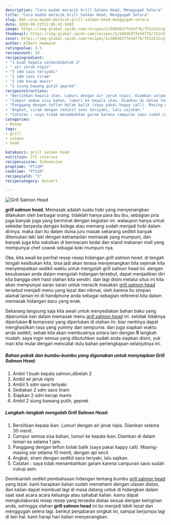 ```yaml
---
description: "Cara mudah meracik Grill Salmon Head, Menggugah Selera"
title: "Cara mudah meracik Grill Salmon Head, Menggugah Selera"
slug: 603-cara-mudah-meracik-grill-salmon-head-menggugah-selera
date: 2020-09-22T21:05:43.938Z
image: https://img-global.cpcdn.com/recipes/1c5083637fe54f76/751x532cq70/grill-salmon-head-foto-resep-utama.jpg
thumbnail: https://img-global.cpcdn.com/recipes/1c5083637fe54f76/751x532cq70/grill-salmon-head-foto-resep-utama.jpg
cover: https://img-global.cpcdn.com/recipes/1c5083637fe54f76/751x532cq70/grill-salmon-head-foto-resep-utama.jpg
author: Albert Hammond
ratingvalue: 3.5
reviewcount: 10
recipeingredient:
- "1 buah kepala salmondibelah 2"
- " air jeruk nipis"
- "5 sdm saos teriyaki"
- "2 sdm saos tiram"
- "2 sdm kecap manis"
- "2 siung bawang putih geprek"
recipeinstructions:
- "Bersihkan kepala ikan. Lumuri dengan air jeruk nipis. Diamkan selama 30 menit."
- "Campur semua sisa bahan, lumuri ke kepala ikan. Diamkan di dalam lemari es selama 1 jam."
- "Panggang dengan teflon bolak balik (saya pakai happy call). Masing-masing sisi selama 10 menit, dengan api kecil."
- "Angkat, siram dengan sedikit saos teriyaki, lalu sajikan."
- "Catatan : saya tidak menambahkan garam karena campuran saos sudah cukup asin."
categories:
- Resep
tags:
- grill
- salmon
- head

katakunci: grill salmon head 
nutrition: 271 calories
recipecuisine: Indonesian
preptime: "PT12M"
cooktime: "PT52M"
recipeyield: "3"
recipecategory: Dessert

---
```



![Grill Salmon Head](https://img-global.cpcdn.com/recipes/1c5083637fe54f76/751x532cq70/grill-salmon-head-foto-resep-utama.jpg)

<b><i>grill salmon head</i></b>, Memasak adalah suatu hobi yang menyenangkan dilakukan oleh berbagai orang. tidaklah hanya para ibu ibu, sebagian pria juga banyak juga yang berminat dengan kegiatan ini. walaupun hanya untuk sekedar berpesta dengan kolega atau memang sudah menjadi hobi dalam dirinya. maka dari itu dalam dunia juru masak sekarang sedikit banyak ditemukan laki laki dengan ketrampilan memasak yang mumpuni, dan banyak juga kita saksikan di bermacam kedai dan stand makanan mall yang mempunyai chef cowok sebagai koki mumpuni nya.

Oke, kita awali ke perihal resep resep hidangan <i>grill salmon head</i>. di tengah tengah kesibukan kita, bisa jadi akan terasa menyenangkan bila sejenak kita menyempatkan sedikit waktu untuk mengolah grill salmon head ini. dengan kesuksesan anda dalam mengolah hidangan tersebut, dapat menjadikan diri kita bangga oleh hasil olahan kita sendiri. dan lagi disini melalui situs ini kita akan mempunyai saran saran untuk meracik masakan <u>grill salmon head</u> tersebut menjadi menu yang lezat dan nikmat, oleh karena itu simpan alamat laman ini di handphone anda sebagai sebagian referensi kita dalam memasak hidangan baru yang enak.




Sekarang langsung saja kita awali untuk menyediakan bahan baku yang diperuntuk kan dalam memasak menu <u><i>grill salmon head</i></u> ini. setidak tidaknya diperlukan <b>6</b> komposisi yang diperlukan di olahan ini. biar nantinya dapat menghasilkan rasa yang yummy dan sempurna. dan juga siapkan waktu anda sedikit, sebab kita akan membuatnya antara lain dengan <b>5</b> langkah mudah. saya ingin semua yang dibutuhkan sudah anda siapkan disini, yuk mari kita mulai dengan mencatat dulu bahan perlengkapan selanjutnya ini.

<!--inarticleads1-->

##### Bahan pokok dan bumbu-bumbu yang digunakan untuk menyiapkan Grill Salmon Head:

1. Ambil 1 buah kepala salmon,dibelah 2
1. Ambil  air jeruk nipis
1. Ambil 5 sdm saos teriyaki
1. Sediakan 2 sdm saos tiram
1. Siapkan 2 sdm kecap manis
1. Ambil 2 siung bawang putih, geprek




<!--inarticleads2-->

##### Langkah-langkah mengolah Grill Salmon Head:

1. Bersihkan kepala ikan. Lumuri dengan air jeruk nipis. Diamkan selama 30 menit.
1. Campur semua sisa bahan, lumuri ke kepala ikan. Diamkan di dalam lemari es selama 1 jam.
1. Panggang dengan teflon bolak balik (saya pakai happy call). Masing-masing sisi selama 10 menit, dengan api kecil.
1. Angkat, siram dengan sedikit saos teriyaki, lalu sajikan.
1. Catatan : saya tidak menambahkan garam karena campuran saos sudah cukup asin.




Demikianlah sedikit pembahasan hidangan tentang bumbu <u>grill salmon head</u> yang lezat. kami harapkan kalian sudah memahami dengan ulasan diatas, dan kalian dapat membuat lagi di masa datang untuk di hidangkan dalam saat saat acara acara keluarga atau sahabat kalian. kamu dapat mengkolaborasi resep resep yang tersedia diatas sesuai dengan keinginan anda, sehingga olahan <b>grill salmon head</b> ini bs menjadi lebih lezat dan menggugah selera lagi. berikut penjabaran singkat ini, sampai berjumpa lagi di lain hal. kami harap hari kalian menyenangkan.
